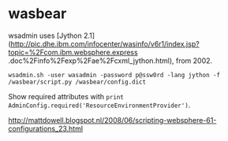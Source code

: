 # wasbear

wsadmin uses [Jython 2.1](http://pic.dhe.ibm.com/infocenter/wasinfo/v6r1/index.jsp?topic=%2Fcom.ibm.websphere.express
.doc%2Finfo%2Fexp%2Fae%2Fcxml_jython.html), from 2002.

	wsadmin.sh -user wasadmin -password p@ssw0rd -lang jython -f /wasbear/script.py /wasbear/config.dict

Show required attributes with `print AdminConfig.required('ResourceEnvironmentProvider')`.


http://mattdowell.blogspot.nl/2008/06/scripting-websphere-61-configurations_23.html